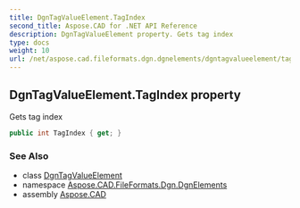 ```yaml
---
title: DgnTagValueElement.TagIndex
second_title: Aspose.CAD for .NET API Reference
description: DgnTagValueElement property. Gets tag index
type: docs
weight: 10
url: /net/aspose.cad.fileformats.dgn.dgnelements/dgntagvalueelement/tagindex/
---
```

## DgnTagValueElement.TagIndex property

Gets tag index

```csharp
public int TagIndex { get; }
```

### See Also

* class [DgnTagValueElement](../)
* namespace [Aspose.CAD.FileFormats.Dgn.DgnElements](../../../aspose.cad.fileformats.dgn.dgnelements/)
* assembly [Aspose.CAD](../../../)


